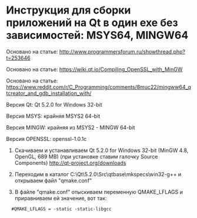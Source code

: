 # Инструкция для сборки приложений на Qt в один exe без зависимостей: MSYS64, MINGW64


Основано на статье: http://www.programmersforum.ru/showthread.php?t=253646


Основано на статье: https://wiki.qt.io/Compiling_OpenSSL_with_MinGW


Основано на статье: https://www.reddit.com/r/C_Programming/comments/8muc22/mingww64_qtcreator_and_gdb_installation_with/


Версия Qt: Qt 5.2.0 for Windows 32-bit


Версия MSYS: крайняя MSYS2 64-bit


Версия MINGW: крайняя из MSYS2 - MINGW 64-bit


Версия OPENSSL: openssl-1.0.1c


1) Cкачиваем и устанавливаем Qt 5.2.0 for Windows 32-bit (MinGW 4.8, OpenGL, 689 MB) (при установке ставим галочку Source Components) http://qt-project.org/downloads

2) Переходим в каталог C:\Qt\5.2.0\Src\qtbase\mkspecs\win32-g++ и открываем файл "qmake.conf"

3) В файле "qmake.conf" отыскиваем переменную QMAKE_LFLAGS и приравниваем ей значение, вот так:
```
  #QMAKE_LFLAGS = -static -static-libgcc 
```

